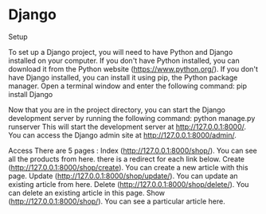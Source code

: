 # Django

Setup

To set up a Django project, you will need to have Python and Django installed on your computer. If you don't have Python installed, you can download it from the Python website (https://www.python.org/). If you don't have Django installed, you can install it using pip, the Python package manager. Open a terminal window and enter the following command:
pip install Django

Now that you are in the project directory, you can start the Django development server by running the following command:
python manage.py runserver
This will start the development server at http://127.0.0.1:8000/. You can access the Django admin site at http://127.0.0.1:8000/admin/.


Access
There are 5 pages :
Index (http://127.0.0.1:8000/shop/). You can see all the products from here. there is a redirect for each link below.
Create (http://127.0.0.1:8000/shop/create). You can create a new article with this page.
Update (http://127.0.0.1:8000/shop/update/<id>). You can update an existing article from here.
Delete (http://127.0.0.1:8000/shop/delete/<id>). You can delete an existing article in this page.
Show (http://127.0.0.1:8000/shop/<id>). You can see a particular article here.
